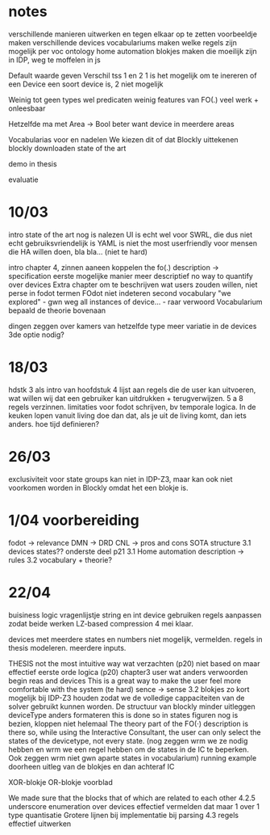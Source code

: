 # notes
verschillende manieren uitwerken en tegen elkaar op te zetten
voorbeeldje maken
	verschillende devices
	vocabulariums maken
	welke regels zijn mogelijk per voc
ontology home automation
blokjes maken die moeilijk zijn in IDP, weg te moffelen in js


Default waarde geven
Verschil tss 1 en 2
	1 is het mogelijk om te inereren of een Device een soort device is, 2 niet mogelijk

Weinig tot geen types wel predicaten
	weinig features van FO(.)
	veel werk + onleesbaar

Hetzelfde ma met Area -> Bool
	beter want device in meerdere areas

Vocabularias voor en nadelen
We kiezen dit of dat
Blockly uittekenen
blockly downloaden
state of the art

demo in thesis

evaluatie



# 10/03

intro state of the art nog is nalezen
UI is echt wel voor SWRL, die dus niet echt gebruiksvriendelijk is
YAML is niet the most userfriendly voor mensen die HA willen doen, bla bla… (niet te hard)

intro chapter 4, zinnen aaneen koppelen
the fo(.) description -> specification
eerste mogelijke manier meer descriptief
no way to quantify over devices
Extra chapter om te beschrijven wat users zouden willen, niet perse in fodot termen
FOdot niet indeteren
second vocabulary "we explored" - gwn weg
all instances of device… - raar verwoord
Vocabularium bepaald de theorie bovenaan


dingen zeggen over kamers van hetzelfde type
meer variatie in de devices
3de optie nodig?


# 18/03
hdstk 3 als intro van hoofdstuk 4
lijst aan regels die de user kan uitvoeren, wat willen wij dat een gebruiker kan uitdrukken + terugverwijzen. 5 a 8 regels verzinnen.
limitaties voor fodot schrijven, bv temporale logica. In de keuken lopen vanuit living doe dan dat, als je uit de living komt, dan iets anders.
hoe tijd definieren?

# 26/03
exclusiviteit voor state groups kan niet in IDP-Z3, maar kan ook niet voorkomen worden in Blockly omdat het een blokje is.

# 1/04 voorbereiding
fodot -> relevance
DMN -> DRD
CNL -> pros and cons
SOTA structure
3.1 devices states??
onderste deel p21
3.1 Home automation description -> rules
3.2 vocabulary + theorie?

# 22/04
buisiness logic
vragenlijstje
string en int device gebruiken
regels aanpassen zodat beide werken
LZ-based compression
4 mei klaar.

devices met meerdere states en numbers niet mogelijk, vermelden.
regels in thesis modeleren.
meerdere inputs.

THESIS
not the most intuitive way wat verzachten (p20)
niet based on maar effectief eerste orde logica (p20)
chapter3 user wat anders verwoorden
begin reas and devices
This is a great way to make the user feel more comfortable with the system (te hard)
sence -> sense
3.2 blokjes zo kort mogelijk bij IDP-Z3 houden zodat we de volledige cappaciteiten van de solver gebruikt kunnen worden. 
De structuur van blockly minder uitleggen
deviceType anders formateren
this is done so in states
figuren nog is bezien, kloppen niet helemaal
The theory part of the FO(·) description is there so, while using the Interactive Consultant, the user can only select the states of the devicetype, not every state. (nog zeggen wrm we ze nodig hebben en wrm we een regel hebben om de states in de IC te beperken. Ook zeggen wrm niet gwn aparte states in vocabularium)
running example doorheen uitleg van de blokjes en dan achteraf IC


XOR-blokje
OR-blokje
voorblad


We made sure that the blocks that of which are related to each other
4.2.5 underscore
enumeration over devices effectief vermelden dat maar 1 over 1 type quantisatie
Grotere lijnen bij implementatie bij parsing 4.3
regels effectief uitwerken









